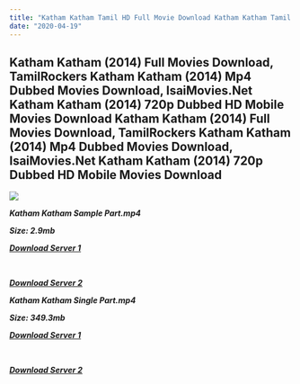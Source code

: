```yaml
---
title: "Katham Katham Tamil HD Full Movie Download Katham Katham Tamil HD Movie Download"
date: "2020-04-19"
---
```


## Katham Katham (2014) Full Movies Download, TamilRockers Katham Katham (2014) Mp4 Dubbed Movies Download, IsaiMovies.Net Katham Katham (2014) 720p Dubbed HD Mobile Movies Download Katham Katham (2014) Full Movies Download, TamilRockers Katham Katham (2014) Mp4 Dubbed Movies Download, IsaiMovies.Net Katham Katham (2014) 720p Dubbed HD Mobile Movies Download

![](https://images.moviebuff.com/3d458b8a-a126-4e32-aaad-804bd3407ade?w=1000)

**_Katham Katham Sample Part.mp4_**

**_Size: 2.9mb_**

**_[Download Server 1](http://dl2.tamilsrca.xyz/load/2015/Kadham{300377c8a1a3ba2999b4bbe3381b1ea1a812b0b70d21946c68d529294a5c2999}20Kadham/Kadham{300377c8a1a3ba2999b4bbe3381b1ea1a812b0b70d21946c68d529294a5c2999}20Kadham{300377c8a1a3ba2999b4bbe3381b1ea1a812b0b70d21946c68d529294a5c2999}20(2015){300377c8a1a3ba2999b4bbe3381b1ea1a812b0b70d21946c68d529294a5c2999}20HDRip{300377c8a1a3ba2999b4bbe3381b1ea1a812b0b70d21946c68d529294a5c2999}20Sample{300377c8a1a3ba2999b4bbe3381b1ea1a812b0b70d21946c68d529294a5c2999}20HD.mp4)_**

**_[  
](http://dl2.tamilsrca.xyz/load/2015/Kadham{300377c8a1a3ba2999b4bbe3381b1ea1a812b0b70d21946c68d529294a5c2999}20Kadham/Kadham{300377c8a1a3ba2999b4bbe3381b1ea1a812b0b70d21946c68d529294a5c2999}20Kadham{300377c8a1a3ba2999b4bbe3381b1ea1a812b0b70d21946c68d529294a5c2999}20(2015){300377c8a1a3ba2999b4bbe3381b1ea1a812b0b70d21946c68d529294a5c2999}20HDRip{300377c8a1a3ba2999b4bbe3381b1ea1a812b0b70d21946c68d529294a5c2999}20Sample{300377c8a1a3ba2999b4bbe3381b1ea1a812b0b70d21946c68d529294a5c2999}20HD.mp4)_**

**_[Download Server 2](http://dl2.tamilsrca.xyz/load/2015/Kadham{300377c8a1a3ba2999b4bbe3381b1ea1a812b0b70d21946c68d529294a5c2999}20Kadham/Kadham{300377c8a1a3ba2999b4bbe3381b1ea1a812b0b70d21946c68d529294a5c2999}20Kadham{300377c8a1a3ba2999b4bbe3381b1ea1a812b0b70d21946c68d529294a5c2999}20(2015){300377c8a1a3ba2999b4bbe3381b1ea1a812b0b70d21946c68d529294a5c2999}20HDRip{300377c8a1a3ba2999b4bbe3381b1ea1a812b0b70d21946c68d529294a5c2999}20Sample{300377c8a1a3ba2999b4bbe3381b1ea1a812b0b70d21946c68d529294a5c2999}20HD.mp4)_**

**_Katham Katham Single Part.mp4_**

**_Size: 349.3mb_**

**_[Download Server 1](http://dl2.tamilsrca.xyz/load/2015/Kadham{300377c8a1a3ba2999b4bbe3381b1ea1a812b0b70d21946c68d529294a5c2999}20Kadham/Kadham{300377c8a1a3ba2999b4bbe3381b1ea1a812b0b70d21946c68d529294a5c2999}20Kadham{300377c8a1a3ba2999b4bbe3381b1ea1a812b0b70d21946c68d529294a5c2999}20(2015){300377c8a1a3ba2999b4bbe3381b1ea1a812b0b70d21946c68d529294a5c2999}20HDRip{300377c8a1a3ba2999b4bbe3381b1ea1a812b0b70d21946c68d529294a5c2999}20HD.mp4)_**

**_[  
](http://dl2.tamilsrca.xyz/load/2015/Kadham{300377c8a1a3ba2999b4bbe3381b1ea1a812b0b70d21946c68d529294a5c2999}20Kadham/Kadham{300377c8a1a3ba2999b4bbe3381b1ea1a812b0b70d21946c68d529294a5c2999}20Kadham{300377c8a1a3ba2999b4bbe3381b1ea1a812b0b70d21946c68d529294a5c2999}20(2015){300377c8a1a3ba2999b4bbe3381b1ea1a812b0b70d21946c68d529294a5c2999}20HDRip{300377c8a1a3ba2999b4bbe3381b1ea1a812b0b70d21946c68d529294a5c2999}20HD.mp4)_**

**_[Download Server 2](http://dl2.tamilsrca.xyz/load/2015/Kadham{300377c8a1a3ba2999b4bbe3381b1ea1a812b0b70d21946c68d529294a5c2999}20Kadham/Kadham{300377c8a1a3ba2999b4bbe3381b1ea1a812b0b70d21946c68d529294a5c2999}20Kadham{300377c8a1a3ba2999b4bbe3381b1ea1a812b0b70d21946c68d529294a5c2999}20(2015){300377c8a1a3ba2999b4bbe3381b1ea1a812b0b70d21946c68d529294a5c2999}20HDRip{300377c8a1a3ba2999b4bbe3381b1ea1a812b0b70d21946c68d529294a5c2999}20HD.mp4)_**
